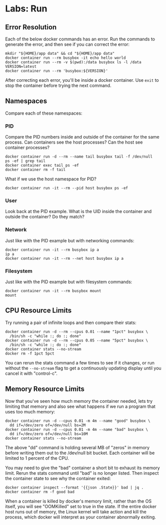 # Labs: Run

## Error Resolution

Each of the below docker commands has an error. Run the commands to generate
the error, and then see if you can correct the error:

```
mkdir "${HOME}/app data" && cd "${HOME}/app data"
docker container run --rm busybox -it echo hello world
docker container run --rm -v $(pwd):/data busybox ls -l /data
VERSION=latest
docker container run --rm 'busybox:${VERSION}'
```

After correcting each error, you'll be inside a docker container. Use `exit`
to stop the container before trying the next command.

## Namespaces

Compare each of these namespaces:

### PID

Compare the PID numbers inside and outside of the container for the same
process. Can containers see the host processes? Can the host see container
processes?

```
docker container run -d --rm --name tail busybox tail -f /dev/null
ps -ef | grep tail
docker container exec tail ps -ef
docker container rm -f tail
```

What if we use the host namespace for PID?

```
docker container run -it --rm --pid host busybox ps -ef
```

### User

Look back at the PID example. What is the UID inside the container and outside
the container? Do they match?

### Network

Just like with the PID example but with networking commands:

```
docker container run -it --rm busybox ip a
ip a
docker container run -it --rm --net host busybox ip a
```

### Filesystem

Just like with the PID example but with filesystem commands:

```
docker container run -it --rm busybox mount
mount
```

## CPU Resource Limits

Try running a pair of infinite loops and then compare their stats:

```
docker container run -d --rm --cpus 0.01 --name "1pct" busybox \
  /bin/sh -c "while :; do :; done"
docker container run -d --rm --cpus 0.05 --name "5pct" busybox \
  /bin/sh -c "while :; do :; done"
docker container stats --no-stream
docker rm -f 1pct 5pct
```

You can rerun the stats command a few times to see if it changes, or run
without the `--no-stream` flag to get a continuously updating display until
you cancel it with "control-c".

## Memory Resource Limits

Now that you've seen how much memory the container needed, lets try limiting
that memory and also see what happens if we run a program that uses too much
memory:

```
docker container run -d --cpus 0.01 -m 4m --name "good" busybox \
  dd if=/dev/zero of=/dev/null bs=2M
docker container run -d --cpus 0.01 -m 4m --name "bad" busybox \
  dd if=/dev/zero of=/dev/null bs=10M
docker container stats --no-stream
```

The above "dd" command is holding several MB of "zeros" in memory before
writing them out to the /dev/null bit bucket. Each container will be limited to
1 percent of the CPU.

You may need to give the "bad" container a short bit to exhaust its memory
limit. Rerun the stats command until "bad" is no longer listed. Then inspect
the container state to see why the container exited:

```
docker container inspect --format '{{json .State}}' bad | jq .
docker container rm -f good bad
```

When a container is killed by docker's memory limit, rather than the OS itself,
you will see "OOMKilled" set to true in the state. If the entire docker host
runs out of memory, the Linux kernel will take action and kill the process,
which docker will interpret as your container abnormally exiting.



